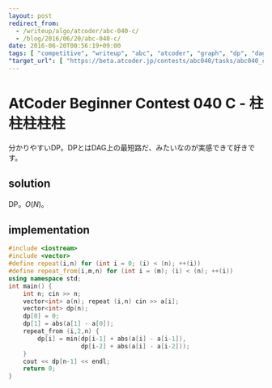 ```yaml
---
layout: post
redirect_from:
  - /writeup/algo/atcoder/abc-040-c/
  - /blog/2016/06/20/abc-040-c/
date: 2016-06-20T00:56:19+09:00
tags: [ "competitive", "writeup", "abc", "atcoder", "graph", "dp", "dag" ]
"target_url": [ "https://beta.atcoder.jp/contests/abc040/tasks/abc040_c" ]
---
```


# AtCoder Beginner Contest 040 C - 柱柱柱柱柱

分かりやすいDP。DPとはDAG上の最短路だ、みたいなのが実感できて好きです。

## solution

DP。$O(N)$。

## implementation

``` c++
#include <iostream>
#include <vector>
#define repeat(i,n) for (int i = 0; (i) < (n); ++(i))
#define repeat_from(i,m,n) for (int i = (m); (i) < (n); ++(i))
using namespace std;
int main() {
    int n; cin >> n;
    vector<int> a(n); repeat (i,n) cin >> a[i];
    vector<int> dp(n);
    dp[0] = 0;
    dp[1] = abs(a[1] - a[0]);
    repeat_from (i,2,n) {
        dp[i] = min(dp[i-1] + abs(a[i] - a[i-1]),
                    dp[i-2] + abs(a[i] - a[i-2]));
    }
    cout << dp[n-1] << endl;
    return 0;
}
```
